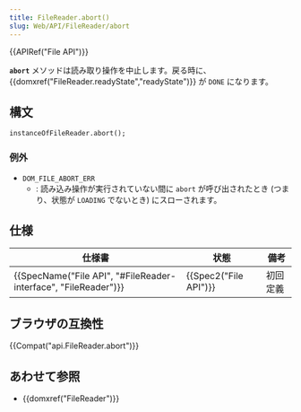 ```yaml
---
title: FileReader.abort()
slug: Web/API/FileReader/abort
---
```


{{APIRef("File API")}}

**`abort`** メソッドは読み取り操作を中止します。戻る時に、 {{domxref("FileReader.readyState","readyState")}} が `DONE` になります。

## 構文

```
instanceOfFileReader.abort();
```

### 例外

- `DOM_FILE_ABORT_ERR`
  - : 読み込み操作が実行されていない間に `abort` が呼び出されたとき (つまり、状態が `LOADING` でないとき) にスローされます。

## 仕様

| 仕様書                                                                               | 状態                         | 備考     |
| ------------------------------------------------------------------------------------ | ---------------------------- | -------- |
| {{SpecName("File API", "#FileReader-interface", "FileReader")}} | {{Spec2("File API")}} | 初回定義 |

## ブラウザの互換性

{{Compat("api.FileReader.abort")}}

## あわせて参照

- {{domxref("FileReader")}}
